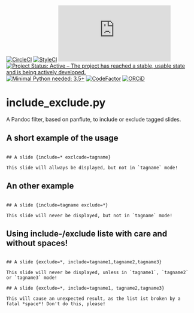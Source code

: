[![CircleCI](https://circleci.com/gh/NMarkgraf/include_exclude.py.svg?style=svg)](https://circleci.com/gh/NMarkgraf/include_exclude.py)
[![StyleCI](https://github.styleci.io/repos/163188282/shield?branch=master)](https://github.styleci.io/repos/163188282)
[![BCH compliance](https://bettercodehub.com/edge/badge/NMarkgraf/include_exclude.py?branch=master)](https://bettercodehub.com/)
[![Project Status: Active – The project has reached a stable, usable state and is being actively developed.](http://www.repostatus.org/badges/latest/active.svg)](http://www.repostatus.org/#active)
[![Minimal Python needed: 3.5+](https://img.shields.io/badge/Python-3.5%2B-brightgreen.svg)](https://www.python.org)
[![CodeFactor](https://www.codefactor.io/repository/github/nmarkgraf/include_exclude.py/badge)](https://www.codefactor.io/repository/github/nmarkgraf/include_exclude.py)
[![ORCiD](https://img.shields.io/badge/ORCiD-0000--0003--2007--9695-green.svg)](https://orcid.org/0000-0003-2007-9695)

# include_exclude.py 

A Pandoc filter, based on panflute, to include or exclude tagged slides.


## A short example of the usage

```

## A slide {include=* exclcude=tagname}

This slide will allways be displayed, but not in `tagname` mode!

```

## An other example

```

## A slide {include=tagname exclude=*}

This slide will never be displayed, but not in `tagname` mode!

```

## Using include-/exclude liste with care and without spaces!

```

## A slide {exclude=*, include=tagname1,tagname2,tagname3}

This slide will never be displayed, unless in `tagname1`, `tagname2` or `tagname3` mode!

## A slide {exclude=*, include=tagname1, tagname2,tagname3}

This will cause an unexpected result, as the list ist broken by a fatal *space*! Don't do this, please!

```

